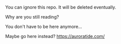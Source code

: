 You can ignore this repo. It will be deleted eventually.

Why are you still reading?

You don't have to be here anymore...

Maybe go here instead? https://auroratide.com/
